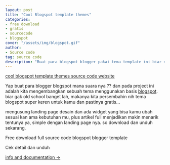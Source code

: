 ```yaml
---
layout: post
title: "Cool Blogspot template themes"
categories: 
- free download
- gratis
- sourcecode
- blogspot
cover: "/assets/img/blogspot.gif"
author:
- Source code
tag: source code
description: "Buat para blogspot blogger pakai tema template ini biar makin keren"
---
```

[cool blogspot template themes source code website]({{page.url}}) 

Yap buat para blogger blogspot mana suara nya ?? dan pada project ini adalah kita mengembangkan sebuah tema menggunakan basis [blogspot](https://blogger.com). biar gak old school banget lah, makanya kita persembahin nih tema blogspot super keren untuk kamu dan pastinya gratis... 

mengusung landing page desain dan ada widget yang bisa kamu ubah sesuai kan ama kebutuhan mu, plus artikel full menjadikan makin menarik tentunya ya, simple dengan landing page nya. so download dan unduh sekarang.

Free download full source code blogspot blogger template

Cek detail dan unduh 

[info and documentation →](https://www.hockeycomputindo.com/2020/08/new-blogspot-template-baru-gratis.html)